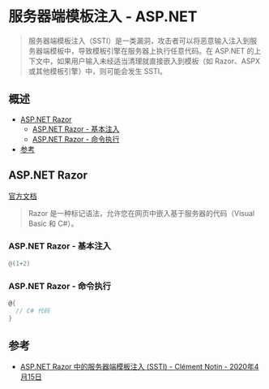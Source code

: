 # 服务器端模板注入 - ASP.NET

> 服务器端模板注入（SSTI）是一类漏洞，攻击者可以将恶意输入注入到服务器端模板中，导致模板引擎在服务器上执行任意代码。在 ASP.NET 的上下文中，如果用户输入未经适当清理就直接嵌入到模板（如 Razor、ASPX 或其他模板引擎）中，则可能会发生 SSTI。

## 概述

- [ASP.NET Razor](#aspnet-razor)
    - [ASP.NET Razor - 基本注入](#aspnet-razor---基本注入)
    - [ASP.NET Razor - 命令执行](#aspnet-razor---命令执行)
- [参考](#参考)

## ASP.NET Razor

[官方文档](https://docs.microsoft.com/zh-cn/aspnet/web-pages/overview/getting-started/introducing-razor-syntax-c)

> Razor 是一种标记语法，允许您在网页中嵌入基于服务器的代码（Visual Basic 和 C#）。

### ASP.NET Razor - 基本注入

```powershell
@(1+2)
```

### ASP.NET Razor - 命令执行

```csharp
@{
  // C# 代码
}
```

## 参考

- [ASP.NET Razor 中的服务器端模板注入 (SSTI) - Clément Notin - 2020年4月15日](https://clement.notin.org/blog/2020/04/15/Server-Side-Template-Injection-(SSTI)-in-ASP.NET-Razor/)